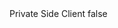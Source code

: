 <?xml version="1.0" encoding="UTF-8"?>
<CustomMetadata xmlns="http://soap.sforce.com/2006/04/metadata">
    <label>Private Side Client</label>
    <protected>false</protected>
</CustomMetadata>

